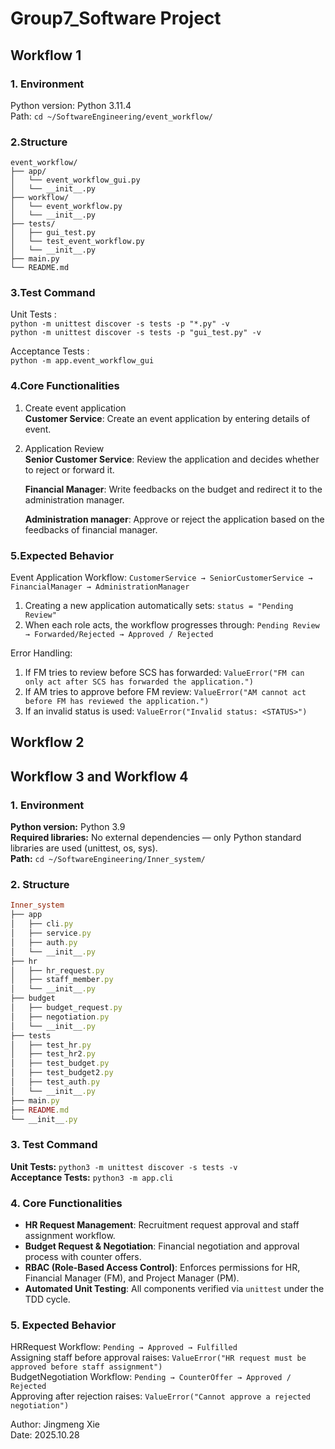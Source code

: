 # Group7_Software Project
## Workflow 1
### 1. Environment
Python version: Python 3.11.4   
Path: `cd ~/SoftwareEngineering/event_workflow/`

### 2.Structure    
```
event_workflow/     
├── app/    
│   └── event_workflow_gui.py   
│   └── __init__.py     
├── workflow/   
│   └── event_workflow.py   
│   └── __init__.py     
├── tests/  
│   ├── gui_test.py     
│   └── test_event_workflow.py      
│   └── __init__.py  
├── main.py     
└── README.md
```

### 3.Test Command    
Unit Tests :    
`python -m unittest discover -s tests -p "*.py" -v`    
`python -m unittest discover -s tests -p "gui_test.py" -v`  

Acceptance Tests :  
`python -m app.event_workflow_gui`

### 4.Core Functionalities  
1. Create event application     
    **Customer Service**: Create an event application by entering details of event. 

2. Application Review   
    **Senior Customer Service**: Review the application and decides whether to reject or forward it.    

    **Financial Manager**: Write feedbacks on the budget and redirect it to the administration manager.     

    **Administration manager**: Approve or reject the application based on the feedbacks of financial manager.  

### 5.Expected Behavior 
Event Application Workflow: `CustomerService → SeniorCustomerService → FinancialManager → AdministrationManager`    
   1. Creating a new application automatically sets: `status = "Pending Review"`    
   2. When each role acts, the workflow progresses through:
`Pending Review → Forwarded/Rejected → Approved / Rejected` 

Error Handling:     
   1. If FM tries to review before SCS has forwarded:
`ValueError("FM can only act after SCS has forwarded the application.")`
   2. If AM tries to approve before FM review:
`ValueError("AM cannot act before FM has reviewed the application.")`
   3. If an invalid status is used:
`ValueError("Invalid status: <STATUS>")`

## Workflow 2

## Workflow 3 and Workflow 4
### 1. Environment
**Python version:** Python 3.9  
**Required libraries:**
No external dependencies — only Python standard libraries are used (unittest, os, sys).  
**Path:** `cd ~/SoftwareEngineering/Inner_system/`  

### 2. Structure
```ruby
Inner_system
├── app
│   ├── cli.py
│   ├── service.py
│   ├── auth.py
│   └── __init__.py
├── hr
│   ├── hr_request.py
│   ├── staff_member.py
│   └── __init__.py
├── budget
│   ├── budget_request.py
│   ├── negotiation.py
│   └── __init__.py
├── tests
│   ├── test_hr.py
│   ├── test_hr2.py
│   ├── test_budget.py
│   ├── test_budget2.py
│   ├── test_auth.py
│   └── __init__.py
├── main.py
├── README.md
└── __init__.py
```

### 3. Test Command
**Unit Tests:** `python3 -m unittest discover -s tests -v`  
**Acceptance Tests:** `python3 -m app.cli`

### 4. Core Functionalities
- **HR Request Management**: Recruitment request approval and staff assignment workflow.  
- **Budget Request & Negotiation**: Financial negotiation and approval process with counter offers.  
- **RBAC (Role-Based Access Control)**: Enforces permissions for HR, Financial Manager (FM), and Project Manager (PM).  
- **Automated Unit Testing**: All components verified via `unittest` under the TDD cycle.  

### 5. Expected Behavior
HRRequest Workflow: `Pending → Approved → Fulfilled`  
Assigning staff before approval raises: `ValueError("HR request must be approved before staff assignment")`  
BudgetNegotiation Workflow: `Pending → CounterOffer → Approved / Rejected`  
Approving after rejection raises: `ValueError("Cannot approve a rejected negotiation")`  

Author: Jingmeng Xie  
Date: 2025.10.28  





